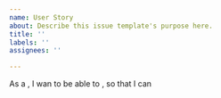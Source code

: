 ```yaml
---
name: User Story
about: Describe this issue template's purpose here.
title: ''
labels: ''
assignees: ''

---
```


As a <role>, I wan to be able to <do something>, so that I can <achievement>
